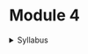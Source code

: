 # Module 4

<details>

<summary>Syllabus</summary>

**Linear Transformations**

* Properties of linear transformations
* Linear transformations given by a matrix, rotation in (\mathbb{R}^2), projection in (\mathbb{R}^3)
* Kernel of a linear transformation and its basis, range of a linear transformation and its basis
* Rank and nullity of a linear transformation, sum of rank and nullity (without proof)
* Matrices for linear transformations

</details>


